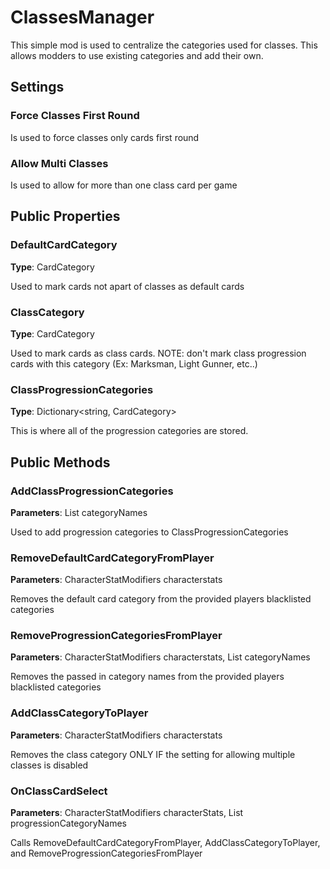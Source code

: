 # ClassesManager

This simple mod is used to centralize the categories used for classes. This allows modders to use existing categories and add their own.

## Settings

### Force Classes First Round

Is used to force classes only cards first round

### Allow Multi Classes

Is used to allow for more than one class card per game

## Public Properties

### DefaultCardCategory

**Type**: CardCategory

Used to mark cards not apart of classes as default cards

### ClassCategory

**Type**: CardCategory

Used to mark cards as class cards. NOTE: don't mark class progression cards with this category (Ex: Marksman, Light Gunner, etc..)

### ClassProgressionCategories

**Type**: Dictionary<string, CardCategory>

This is where all of the progression categories are stored.

## Public Methods

### AddClassProgressionCategories

**Parameters**: List<string> categoryNames
  
Used to add progression categories to ClassProgressionCategories

### RemoveDefaultCardCategoryFromPlayer

**Parameters**: CharacterStatModifiers characterstats
  
Removes the default card category from the provided players blacklisted categories

### RemoveProgressionCategoriesFromPlayer

**Parameters**: CharacterStatModifiers characterstats, List<string> categoryNames
  
Removes the passed in category names from the provided players blacklisted categories

### AddClassCategoryToPlayer

**Parameters**: CharacterStatModifiers characterstats
  
Removes the class category ONLY IF the setting for allowing multiple classes is disabled

### OnClassCardSelect

**Parameters**: CharacterStatModifiers characterStats, List<string> progressionCategoryNames
  
Calls RemoveDefaultCardCategoryFromPlayer, AddClassCategoryToPlayer, and RemoveProgressionCategoriesFromPlayer

